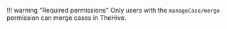 !!! warning "Required permissions"
    Only users with the `manageCase/merge` permission can merge cases in TheHive.